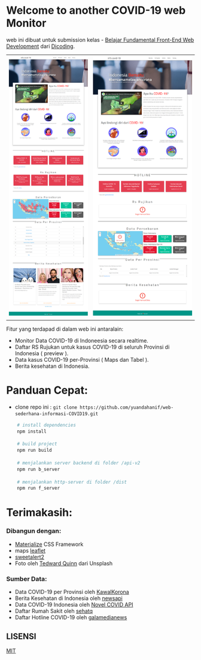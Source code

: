 # Welcome to another COVID-19 web Monitor

web ini dibuat untuk submission kelas -   [Belajar Fundamental Front-End Web Development](https://www.dicoding.com/academies/163) dari [Dicoding](https://www.dicoding.com).

|  |  |
|--|--|
| ![Tampilan data berhasil di load](https://raw.githubusercontent.com/yuandahanif/web-sederhana-informasi-COVID19/master/src/images/FireShot%20Capture%20001%20-%20Informasi%20COVID-19%20Indonesia%20-%20127.0.0.1.png) | ![Tampilan saat data gagal di load](https://raw.githubusercontent.com/yuandahanif/web-sederhana-informasi-COVID19/master/src/images/FireShot%20Capture%20002%20-%20Informasi%20COVID-19%20Indonesia%20-%20127.0.0.1.png) |
|||

Fitur yang terdapad di dalam web ini antaralain:
 - Monitor Data COVID-19 di Indoneesia secara realtime.
 - Daftar RS Rujukan untuk kasus COVID-19 di seluruh Provinsi di Indonesia ( preview ).
 - Data kasus COVID-19 per-Provinsi ( Maps dan Tabel ).
 - Berita kesehatan di Indonesia.
 
# Panduan Cepat:

- clone repo ini : `git clone https://github.com/yuandahanif/web-sederhana-informasi-COVID19.git`
```bash
	# install dependencies 
	npm install
	
	# build project
	npm run build
	
	# menjalankan server backend di folder /api-v2
	npm run b_server
	
	# menjalankan http-server di folder /dist
	npm run f_server
```

# Terimakasih:
### Dibangun dengan:
 - [Materialize](http://materializecss.com/) CSS Framework
 - maps [leaflet](https://leafletjs.com/)
 - [sweetalert2](https://sweetalert2.github.io/)
 - Foto oleh [Tedward Quinn](https://unsplash.com/@antaresqsq) dari Unsplash
 ### Sumber Data:
 - Data COVID-19 per Provinsi oleh [KawalKorona](https://kawalcorona.com/api/)
 - Berita Kesehatan di Indonesia oleh [newsapi](https://newsapi.org)
 - Data COVID-19 Indonesia oleh [Novel COVID API](https://corona.lmao.ninja/)
 - Daftar Rumah Sakit oleh [sehatq ](https://www.sehatq.com/artikel/daftar-rumah-sakit-untuk-penanganan-virus-corona-covid-19)
 - Daftar Hotline COVID-19 oleh [galamedianews](https://www.galamedianews.com/nasional/251379/ini-nomor-hotline-covid-19-go-id-seputar-corona.html)

## LISENSI

[MIT](https://github.com/all-contributors/all-contributors/blob/master/LICENSE)
